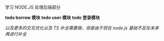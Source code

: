学习 NODE.JS 处理后端部分

**todo borrow 模块**
**todo user 模块**
**todo 登录模块**

_以及更多的交互优化以及 TS 补全需要做，但是由于现在 node.js 基础不足在未来再进行补全_

